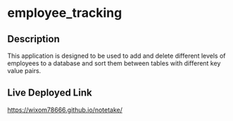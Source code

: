 # employee_tracking


## Description

This application is designed to be used to add and delete different levels of employees to a database and sort them between tables with different key value pairs.

## Live Deployed Link

https://wixom78666.github.io/notetake/

